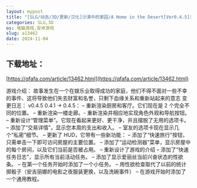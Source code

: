 ```yaml
---
layout: mypost
title: "[SLG/动态/3D/更新/汉化]沙漠中的家园/A Home in the Desert[Ver0.4.5][PC+安卓/3.60G]"
categories: SLG,3D
os: 电脑游戏,安卓游戏
slug: a13462
date: 2024-11-04
---
```


## 下载地址：

[https://qfafa.com/article/13462.html](https://qfafa.com/article/13462.html)

游戏介绍：
故事发生在一个在娱乐业取得成功的家庭，他们不得不面对一些不幸的事件、这将导致他们失去财富和名誉，只剩下血缘关系和重新站起来的意志
变更日志：
v0.4.5
0.4.1 -&gt; 0.4.5：
– 重新渲染厨房和客厅。它们现在是 2 个完全不同的位置。
– 重新渲染一楼走廊。- 重新渲染并相应地实现角色外观和导航按钮。
– 重新设计“管理菜单”。它现在看起来更好、更干净，并且摆脱了无用的选项卡。
– 添加了“交易详情”，显示您本周的支出和收入。
– 室友的选项卡现在显示几个“私密”细节。
– 更新了 HUD，它带有一些新功能：
– 添加了“快速旅行”按钮，只需单击一下即可访问房屋的主要位置。
– 添加了“运动检测器”菜单，显示房屋中的每个房间，以及它们当前是否被占用。
– 重新设计了游戏的介绍
– 添加了“快速任务日志”，显示所有当前活动任务。
– 添加了显示爱丽丝当前兴奋状态的性欲条。
– 在第一个任务开始时添加了一个小任务。
– 用性欲检查取代了以前的统计掷骰子（安吉丽娜的电影之夜服装更换，以及洗碗事件）
– 在游戏开始时添加了一个通用教程。